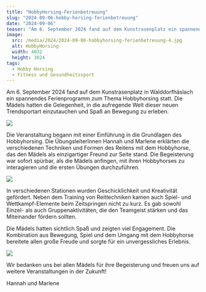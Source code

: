 ```yaml
---
title: "HobbyHorsing-Ferienbetreuung"
slug: "2024-09-06-hobby-horsing-ferienbetreuung"
date: "2024-09-06"
teaser: "Am 6. September 2024 fand auf dem Kunstrasenplatz ein spannendes Ferienprogramm zum Thema Hobbyhorsing statt."
image:
  src: /media/2024/2024-09-06-hobbyhorsing-ferienbetreuung-4.jpg
  alt: HobbyHorsing
  width: 4032
  height: 3024
tags:
  - Hobby Horsing
  - Fitness und Gesundheitssport
---
```

Am 6. September 2024 fand auf dem Kunstrasenplatz in Walddorfhäslach ein spannendes Ferienprogramm zum Thema Hobbyhorsing statt. Die Mädels hatten die Gelegenheit, in die aufregende Welt dieser neuen Trendsportart einzutauchen und Spaß an Bewegung zu erleben.

![](/media/2024/2024-09-06-hobbyhorsing-ferienbetreuung-3.jpg)

Die Veranstaltung begann mit einer Einführung in die Grundlagen des Hobbyhorsing. Die ÜbungsleiterInnen Hannah und Marlene erklärten die verschiedenen Techniken und Formen des Reitens mit dem Hobbyhorse, das den Mädels als einzigartiger Freund zur Seite stand. Die Begeisterung war sofort spürbar, als die Mädels anfingen, mit ihren Hobbyhorses zu interagieren und die ersten Übungen durchzuführen.

![](/media/2024/2024-09-06-hobbyhorsing-ferienbetreuung-2.jpg)

In verschiedenen Stationen wurden Geschicklichkeit und Kreativität gefördert. Neben dem Training von Reittechniken kamen auch Spiel- und Wettkampf-Elemente beim Zeitspringen nicht zu kurz. Es gab sowohl Einzel- als auch Gruppenaktivitäten, die den Teamgeist stärken und das Miteinander fördern sollten.

Die Mädels hatten sichtlich Spaß und zeigten viel Engagement. Die Kombination aus Bewegung, Spiel und dem Umgang mit dem Hobbyhorse bereitete allen große Freude und sorgte für ein unvergessliches Erlebnis.

![](/media/2024/2024-09-06-hobbyhorsing-ferienbetreuung-1.jpg)

Wir bedanken uns bei allen Mädels für ihre Begeisterung und freuen uns auf weitere Veranstaltungen in der Zukunft!

Hannah und Marlene
